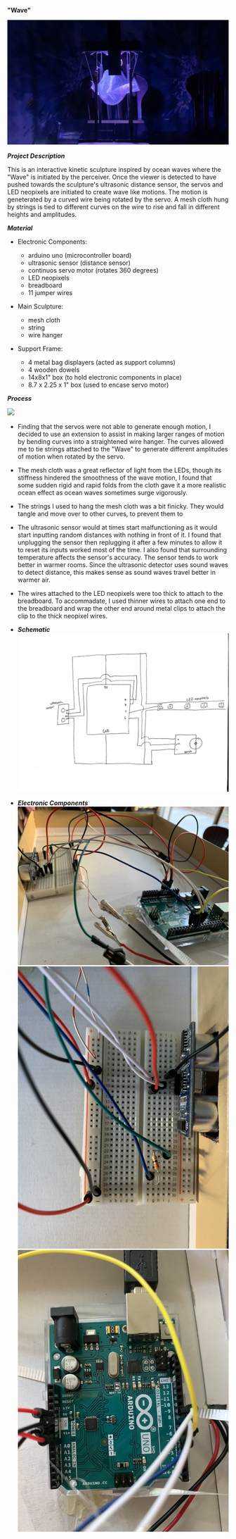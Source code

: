 **"Wave"** 

![](side2.png)

***Project Description***

This is an interactive kinetic sculpture inspired by ocean waves where the "Wave" is initiated by the perceiver. Once the viewer is detected to have pushed towards the sculpture's ultrasonic distance sensor, the servos and LED neopixels are initiated to create wave like motions. The motion is geneterated by a curved wire being rotated by the servo. A mesh cloth hung by strings is tied to different curves on the wire to rise and fall in different heights and amplitudes. 

***Material***
- Electronic Components: 
    - arduino uno (microcontroller board)
    - ultrasonic sensor (distance sensor)
    - continuos servo motor (rotates 360 degrees)
    - LED neopixels 
    - breadboard 
    - 11 jumper wires 
    
- Main Sculpture: 
    - mesh cloth 
    - string
    - wire hanger
    
- Support Frame:
    - 4 metal bag displayers (acted as support columns)
    - 4 wooden dowels
    - 14x8x1" box (to hold electronic components in place)
    - 8.7 x 2.25 x 1" box (used to encase servo motor)
    
***Process*** 

![](side1.png)

- Finding that the servos were not able to generate enough motion, I decided to use an extension to assist in making larger ranges of motion by bending curves into a straightened wire hanger. The curves allowed me to tie strings attached to the "Wave" to generate different amplitudes of motion when rotated by the servo. 
- The mesh cloth was a great reflector of light from the LEDs, though its stiffness hindered the smoothness of the wave motion, I found that some sudden rigid and rapid folds from the cloth gave it a more realistic ocean effect as ocean waves sometimes surge vigorously. 
- The strings I used to hang the mesh cloth was a bit finicky. They would tangle and move over to other curves, to prevent them to 
- The ultrasonic sensor would at times start malfunctioning as it would start inputting random distances with nothing in front of it. I found that unplugging the sensor then replugging it after a few minutes to allow it to reset its inputs worked most of the time. I also found that surrounding temperature affects the sensor's accuracy. The sensor tends to work better in warmer rooms. Since the ultrasonic detector uses sound waves to detect distance, this makes sense as sound waves travel better in warmer air. 
- The wires attached to the LED neopixels were too thick to attach to the breadboard. To accommadate, I used thinner wires to attach one end to the breadboard and wrap the other end around metal clips to attach the clip to the thick neopixel wires. 

- ***Schematic***
![](schematic.jpeg) 

- ***Electronic Components***
![](ec1.jpeg)
![](ec2.jpeg)
![](ec3.jpeg)




